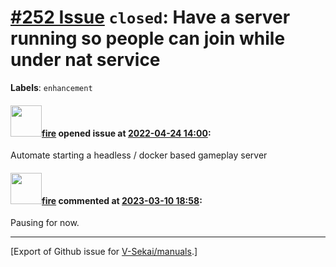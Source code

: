 # [\#252 Issue](https://github.com/V-Sekai/manuals/issues/252) `closed`: Have a server running so people can join while under nat service
**Labels**: `enhancement`


#### <img src="https://avatars.githubusercontent.com/u/32321?u=c2e06a3d2b49a467aa907e54aa259516440267cc&v=4" width="50">[fire](https://github.com/fire) opened issue at [2022-04-24 14:00](https://github.com/V-Sekai/manuals/issues/252):

Automate starting a headless / docker based gameplay server

#### <img src="https://avatars.githubusercontent.com/u/32321?u=c2e06a3d2b49a467aa907e54aa259516440267cc&v=4" width="50">[fire](https://github.com/fire) commented at [2023-03-10 18:58](https://github.com/V-Sekai/manuals/issues/252#issuecomment-1464256934):

Pausing for now.


-------------------------------------------------------------------------------



[Export of Github issue for [V-Sekai/manuals](https://github.com/V-Sekai/manuals).]
